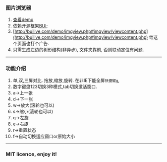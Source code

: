 ### 图片浏览器
1. [查看demo](http://fangk.github.io/imgview/)
2. 依赖开源框架[BUI](http://builive.com/); 
3. [http://builive.com/demo/imgview.php#imgview/viewcontent.php](http://builive.com/demo/imgview.php#imgview/viewcontent.php) 给这个页面也打个广告.
4. 只需生成左边的树形结构(非异步), 文件夹靠前, 否则联动定位有问题. 

---
### 功能介绍
1. 单,双,三屏对比. 拖放,缩放,旋转. 在非IE下能全屏`快捷键g`,
2. 数字键盘123切换3种模式,tab切换激活窗口.
3. a->上一张
4. d->下一张
5. w->放大(滚轮也可以)
6. s->缩小(滚轮也可以)
7. q->左旋
8. e->右旋
9. r->重置状态
10. f->自动切换适应窗口or原始大小

---
### MIT licence, enjoy it!
